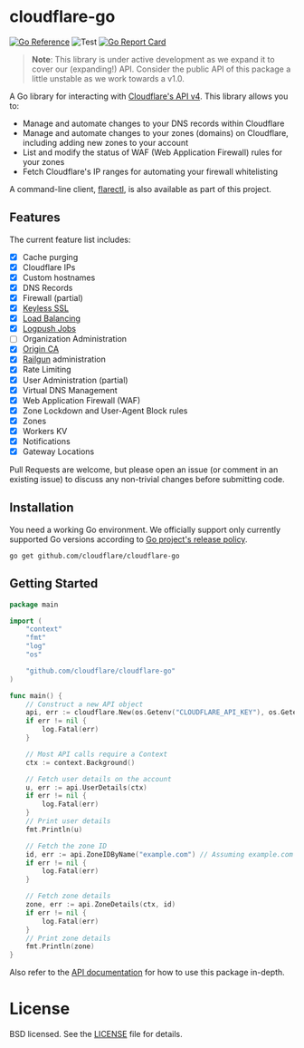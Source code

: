 # cloudflare-go

[![Go Reference](https://pkg.go.dev/badge/github.com/cloudflare/cloudflare-go.svg)](https://pkg.go.dev/github.com/cloudflare/cloudflare-go)
![Test](https://github.com/cloudflare/cloudflare-go/workflows/Test/badge.svg)
[![Go Report Card](https://goreportcard.com/badge/github.com/cloudflare/cloudflare-go?style=flat-square)](https://goreportcard.com/report/github.com/cloudflare/cloudflare-go)

> **Note**: This library is under active development as we expand it to cover
> our (expanding!) API. Consider the public API of this package a little
> unstable as we work towards a v1.0.

A Go library for interacting with
[Cloudflare's API v4](https://api.cloudflare.com/). This library allows you to:

* Manage and automate changes to your DNS records within Cloudflare
* Manage and automate changes to your zones (domains) on Cloudflare, including
  adding new zones to your account
* List and modify the status of WAF (Web Application Firewall) rules for your
  zones
* Fetch Cloudflare's IP ranges for automating your firewall whitelisting

A command-line client, [flarectl](cmd/flarectl), is also available as part of
this project.

## Features

The current feature list includes:

* [x] Cache purging
* [x] Cloudflare IPs
* [x] Custom hostnames
* [x] DNS Records
* [x] Firewall (partial)
* [x] [Keyless SSL](https://blog.cloudflare.com/keyless-ssl-the-nitty-gritty-technical-details/)
* [x] [Load Balancing](https://blog.cloudflare.com/introducing-load-balancing-intelligent-failover-with-cloudflare/)
* [x] [Logpush Jobs](https://developers.cloudflare.com/logs/logpush/)
* [ ] Organization Administration
* [x] [Origin CA](https://blog.cloudflare.com/universal-ssl-encryption-all-the-way-to-the-origin-for-free/)
* [x] [Railgun](https://www.cloudflare.com/railgun/) administration
* [x] Rate Limiting
* [x] User Administration (partial)
* [x] Virtual DNS Management
* [x] Web Application Firewall (WAF)
* [x] Zone Lockdown and User-Agent Block rules
* [x] Zones
* [x] Workers KV
* [x] Notifications
* [x] Gateway Locations

Pull Requests are welcome, but please open an issue (or comment in an existing
issue) to discuss any non-trivial changes before submitting code.

## Installation

You need a working Go environment. We officially support only currently supported Go versions according to [Go project's release policy](https://go.dev/doc/devel/release#policy).

```
go get github.com/cloudflare/cloudflare-go
```

## Getting Started

```go
package main

import (
	"context"
	"fmt"
	"log"
	"os"

	"github.com/cloudflare/cloudflare-go"
)

func main() {
	// Construct a new API object
	api, err := cloudflare.New(os.Getenv("CLOUDFLARE_API_KEY"), os.Getenv("CLOUDFLARE_API_EMAIL"))
	if err != nil {
		log.Fatal(err)
	}

	// Most API calls require a Context
	ctx := context.Background()

	// Fetch user details on the account
	u, err := api.UserDetails(ctx)
	if err != nil {
		log.Fatal(err)
	}
	// Print user details
	fmt.Println(u)

	// Fetch the zone ID
	id, err := api.ZoneIDByName("example.com") // Assuming example.com exists in your Cloudflare account already
	if err != nil {
		log.Fatal(err)
	}

	// Fetch zone details
	zone, err := api.ZoneDetails(ctx, id)
	if err != nil {
		log.Fatal(err)
	}
	// Print zone details
	fmt.Println(zone)
}
```

Also refer to the
[API documentation](https://pkg.go.dev/github.com/cloudflare/cloudflare-go) for
how to use this package in-depth.

# License

BSD licensed. See the [LICENSE](LICENSE) file for details.
